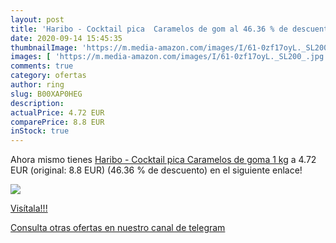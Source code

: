 ```yaml
---
layout: post
title: 'Haribo - Cocktail pica  Caramelos de gom al 46.36 % de descuento'
date: 2020-09-14 15:45:35
thumbnailImage: 'https://m.media-amazon.com/images/I/61-0zf17oyL._SL200_.jpg'
images: [ 'https://m.media-amazon.com/images/I/61-0zf17oyL._SL200_.jpg' ]
comments: true
category: ofertas
author: ring
slug: B00XAP0HEG
description:
actualPrice: 4.72 EUR
comparePrice: 8.8 EUR
inStock: true
---
```


Ahora mismo tienes [Haribo - Cocktail pica  Caramelos de goma  1 kg](https://www.amazon.com/dp/B00XAP0HEG/?tag=redken08-20) a 4.72 EUR (original: 8.8 EUR) (46.36 %  de descuento) en el siguiente enlace!

[![](https://m.media-amazon.com/images/I/61-0zf17oyL._SL200_.jpg)](https://www.amazon.com/dp/B00XAP0HEG/?tag=redken08-20)

[Visítala!!!](https://www.amazon.com/dp/B00XAP0HEG/?tag=redken08-20)

[Consulta otras ofertas en nuestro canal de telegram](https://t.me/s/ofertas25)
